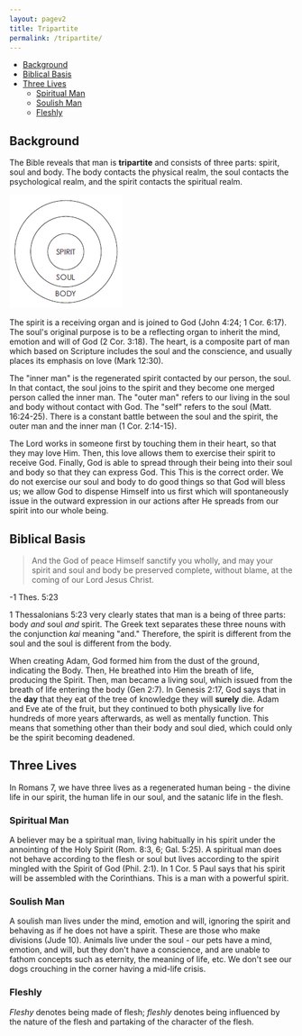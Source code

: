 ```yaml
---
layout: pagev2
title: Tripartite
permalink: /tripartite/
---
```

- [Background](#background)
- [Biblical Basis](#biblical-basis)
- [Three Lives](#three-lives)
  - [Spiritual Man](#spiritual-man)
  - [Soulish Man](#soulish-man)
  - [Fleshly](#fleshly)

## Background

The Bible reveals that man is **tripartite** and consists of three parts: spirit, soul and body. The body contacts the physical realm, the soul contacts the psychological realm, and the spirit contacts the spiritual realm.  
 
![diagram of man](../img/WL64-03-20EconomyGod06_1_chart.png)

The spirit is a receiving organ and is joined to God (John 4:24; 1 Cor. 6:17). 
The soul's original purpose is to be a reflecting organ to inherit the mind, emotion and will of God (2 Cor. 3:18). The heart, is a composite part of man which based on Scripture includes the soul and the conscience, and usually places its emphasis on love (Mark 12:30).

The "inner man" is the regenerated spirit contacted by our person, the soul. In that contact, the soul joins to the spirit and they become one merged person called the inner man. The "outer man" refers to our living in the soul and body without contact with God. The "self" refers to the soul (Matt. 16:24-25). There is a constant battle between the soul and the spirit, the outer man and the inner man (1 Cor. 2:14-15).

The Lord works in someone first by touching them in their heart, so that they may love Him. Then, this love allows them to exercise their spirit to receive God. Finally, God is able to spread through their being into their soul and body so that they can express God. This This is the correct order. We do not exercise our soul and body to do good things so that God will bless us; we allow God to dispense Himself into us first which will spontaneously issue in the outward expression in our actions after He spreads from our spirit into our whole being.

## Biblical Basis

>And the God of peace Himself sanctify you wholly, and may your spirit and soul and body be preserved complete, without blame, at the coming of our Lord Jesus Christ.

\-1 Thes. 5:23

1 Thessalonians 5:23 very clearly states that man is a being of three parts: body *and* soul *and* spirit. The Greek text separates these three nouns with the conjunction *kai* meaning "and." Therefore, the spirit is different from the soul and the soul is different from the body.

When creating Adam, God formed him from the dust of the ground, indicating the Body. Then, He breathed into Him the breath of life, producing the Spirit. Then, man became a living soul, which issued from the breath of life entering the body (Gen 2:7). In Genesis 2:17, God says that in the **day** that they eat of the tree of knowledge they will **surely** die. Adam and Eve ate of the fruit, but they continued to both physically live for hundreds of more years afterwards, as well as mentally function. This means that something other than their body and soul died, which could only be the spirit becoming deadened.

## Three Lives

In Romans 7, we have three lives as a regenerated human being - the divine life in our spirit, the human life in our soul, and the satanic life in the flesh.

### Spiritual Man

A believer may be a spiritual man, living habitually in his spirit under the annointing of the Holy Spirit (Rom. 8:3, 6; Gal. 5:25). A spiritual man does not behave according to the flesh or soul but lives according to the spirit mingled with the Spirit of God (Phil. 2:1). In 1 Cor. 5 Paul says that his spirit will be assembled with the Corinthians. This is a man with a powerful spirit.

### Soulish Man

A soulish man lives under the mind, emotion and will, ignoring the spirit and behaving as if he does not have a spirit. These are those who make divisions (Jude 10). Animals live under the soul - our pets have a mind, emotion, and will, but they don't have a conscience, and are unable to fathom concepts such as eternity, the meaning of life, etc. We don't see our dogs crouching in the corner having a mid-life crisis.

### Fleshly

*Fleshy* denotes being made of flesh; *fleshly* denotes being influenced by the nature of the flesh and partaking of the character of the flesh.